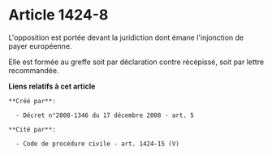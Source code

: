 # Article 1424-8

L'opposition est portée devant la juridiction dont émane l'injonction de payer européenne. 

Elle est formée au greffe soit par déclaration contre récépissé, soit par lettre recommandée.

**Liens relatifs à cet article**

	**Créé par**:

	  - Décret n°2008-1346 du 17 décembre 2008 - art. 5

	**Cité par**:

	  - Code de procédure civile - art. 1424-15 (V)
